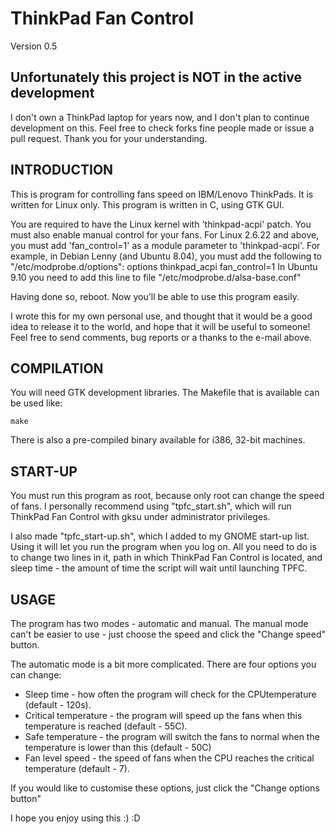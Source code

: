 ThinkPad Fan Control
============================
Version 0.5

Unfortunately this project is NOT in the active development
---------------------

I don't own a ThinkPad laptop for years now, and I don't plan to continue development on this. 
Feel free to check forks fine people made or issue a pull request. Thank you for your understanding.


INTRODUCTION
---------------------
This is program for controlling fans speed on IBM/Lenovo ThinkPads. It is written
for Linux only. This program is written in C, using GTK GUI.
 
You are required to have the Linux kernel with 'thinkpad-acpi' patch.
You must also enable manual control for your fans. For Linux 2.6.22 and above,
you must add 'fan_control=1' as a module parameter to 'thinkpad-acpi'.
For example, in Debian Lenny (and Ubuntu 8.04), you must add the following
to "/etc/modprobe.d/options":
        options thinkpad_acpi fan_control=1
In Ubuntu 9.10 you need to add this line to file "/etc/modprobe.d/alsa-base.conf"
 
Having done so, reboot. Now you'll be able to use this program easily.
 
I wrote this for my own personal use, and thought that it would be a good idea
to release it to the world, and hope that it will be useful to someone!
Feel free to send comments, bug reports or a thanks to the e-mail above.


COMPILATION
---------------------
You will need GTK development libraries. The Makefile that is available can
be used like:

    make

There is also a pre-compiled binary available for i386, 32-bit machines.

START-UP
---------------------------------
You must run this program as root, because only root can change the speed of fans.
I personally recommend using "tpfc_start.sh", which will run ThinkPad Fan Control
with gksu under administrator privileges.
 
I also made "tpfc_start-up.sh", which I added to my GNOME start-up list.
Using it will let you run the program when you log on. All you need to do is to
change two lines in it, path in which ThinkPad Fan Control is located, and sleep
time - the amount of time the script will wait until launching TPFC.


USAGE
--------------------
The program has two modes - automatic and manual. The manual mode can't be easier
to use - just choose the speed and click the "Change speed" button.

The automatic mode is a bit more complicated. There are four options you can change:

* Sleep time - how often the program will check for the CPUtemperature (default - 120s).
* Critical temperature - the program will speed up the fans when this temperature is reached (default - 55C).
* Safe temperature - the program will switch the fans to normal when the temperature is lower than this (default - 50C)
* Fan level speed - the speed of fans when the CPU reaches the critical temperature (default - 7).
 
If you would like to customise these options, just click the 
"Change options button"


I hope you enjoy using this :) :D

